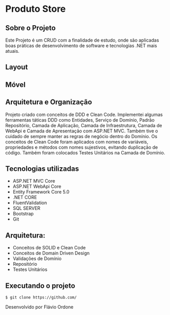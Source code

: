 # Produto Store

## Sobre o Projeto
Este Projeto é um CRUD com a finalidade de estudo, onde são aplicadas boas práticas 
de desenvolvimento de software e tecnologias .NET mais atuais.


## Layout


## Móvel


## Arquitetura e Organização
Projeto criado com conceitos de DDD e Clean Code. Implementei algumas ferramentas táticas DDD como Entidades, 
Serviço de Domínio, Padrão Repositório, Camada de Aplicação, 
Camada de Infraestrutura, Camada de WebApi e Camada de Apresentação com ASP.NET MVC. Também tive o cuidado de sempre manter as regras de negócio dentro do Domínio.	
Os conceitos de Clean Code foram aplicados com nomes de variáveis, propriedades e métodos com nomes sujestivos, evitando duplicação de código. 
Também foram colocados Testes Unitários na Camada de Domínio.



## Tecnologias utilizadas    
* ASP.NET MVC Core
* ASP.NET WebApi Core	
* Entity Framework Core 5.0
* .NET CORE
* FluentValidation
* SQL SERVER
* Bootstrap
* Git


## Arquitetura:
* Conceitos de SOLID e Clean Code
* Conceitos de Domain Driven Design
* Validações de Domínio
* Repositório
* Testes Unitários









	
	
## Executando o projeto
	$ git clone https://github.com/


Desenvolvido por Flávio Ordone
